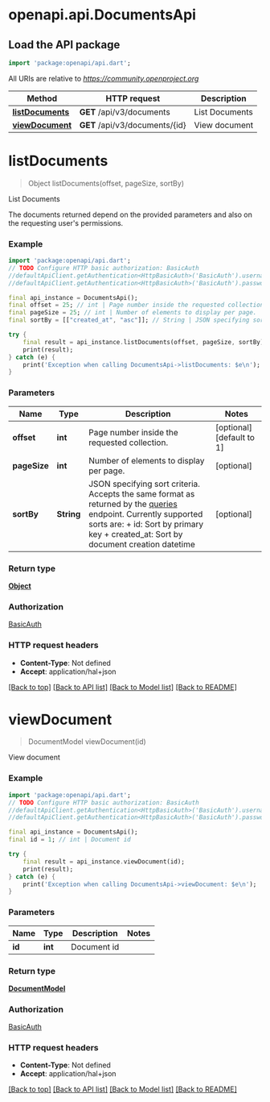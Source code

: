 # openapi.api.DocumentsApi

## Load the API package
```dart
import 'package:openapi/api.dart';
```

All URIs are relative to *https://community.openproject.org*

Method | HTTP request | Description
------------- | ------------- | -------------
[**listDocuments**](DocumentsApi.md#listdocuments) | **GET** /api/v3/documents | List Documents
[**viewDocument**](DocumentsApi.md#viewdocument) | **GET** /api/v3/documents/{id} | View document


# **listDocuments**
> Object listDocuments(offset, pageSize, sortBy)

List Documents

The documents returned depend on the provided parameters and also on the requesting user's permissions.

### Example
```dart
import 'package:openapi/api.dart';
// TODO Configure HTTP basic authorization: BasicAuth
//defaultApiClient.getAuthentication<HttpBasicAuth>('BasicAuth').username = 'YOUR_USERNAME'
//defaultApiClient.getAuthentication<HttpBasicAuth>('BasicAuth').password = 'YOUR_PASSWORD';

final api_instance = DocumentsApi();
final offset = 25; // int | Page number inside the requested collection.
final pageSize = 25; // int | Number of elements to display per page.
final sortBy = [["created_at", "asc"]]; // String | JSON specifying sort criteria. Accepts the same format as returned by the [queries](https://www.openproject.org/docs/api/endpoints/queries/) endpoint. Currently supported sorts are:  + id: Sort by primary key  + created_at: Sort by document creation datetime

try {
    final result = api_instance.listDocuments(offset, pageSize, sortBy);
    print(result);
} catch (e) {
    print('Exception when calling DocumentsApi->listDocuments: $e\n');
}
```

### Parameters

Name | Type | Description  | Notes
------------- | ------------- | ------------- | -------------
 **offset** | **int**| Page number inside the requested collection. | [optional] [default to 1]
 **pageSize** | **int**| Number of elements to display per page. | [optional] 
 **sortBy** | **String**| JSON specifying sort criteria. Accepts the same format as returned by the [queries](https://www.openproject.org/docs/api/endpoints/queries/) endpoint. Currently supported sorts are:  + id: Sort by primary key  + created_at: Sort by document creation datetime | [optional] 

### Return type

[**Object**](Object.md)

### Authorization

[BasicAuth](../README.md#BasicAuth)

### HTTP request headers

 - **Content-Type**: Not defined
 - **Accept**: application/hal+json

[[Back to top]](#) [[Back to API list]](../README.md#documentation-for-api-endpoints) [[Back to Model list]](../README.md#documentation-for-models) [[Back to README]](../README.md)

# **viewDocument**
> DocumentModel viewDocument(id)

View document



### Example
```dart
import 'package:openapi/api.dart';
// TODO Configure HTTP basic authorization: BasicAuth
//defaultApiClient.getAuthentication<HttpBasicAuth>('BasicAuth').username = 'YOUR_USERNAME'
//defaultApiClient.getAuthentication<HttpBasicAuth>('BasicAuth').password = 'YOUR_PASSWORD';

final api_instance = DocumentsApi();
final id = 1; // int | Document id

try {
    final result = api_instance.viewDocument(id);
    print(result);
} catch (e) {
    print('Exception when calling DocumentsApi->viewDocument: $e\n');
}
```

### Parameters

Name | Type | Description  | Notes
------------- | ------------- | ------------- | -------------
 **id** | **int**| Document id | 

### Return type

[**DocumentModel**](DocumentModel.md)

### Authorization

[BasicAuth](../README.md#BasicAuth)

### HTTP request headers

 - **Content-Type**: Not defined
 - **Accept**: application/hal+json

[[Back to top]](#) [[Back to API list]](../README.md#documentation-for-api-endpoints) [[Back to Model list]](../README.md#documentation-for-models) [[Back to README]](../README.md)

